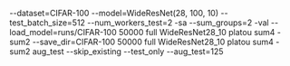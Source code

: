 --dataset=CIFAR-100 --model=WideResNet(28, 100, 10) --test_batch_size=512 --num_workers_test=2 -sa --sum_groups=2 -val --load_model=runs/CIFAR-100 50000 full WideResNet28_10 platou sum4 - sum2 --save_dir=CIFAR-100 50000 full WideResNet28_10 platou sum4 - sum2 aug_test --skip_existing --test_only --aug_test=125